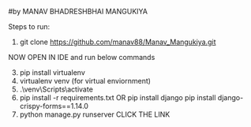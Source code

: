 #by MANAV BHADRESHBHAI MANGUKIYA 

Steps to run:
 1) git clone https://github.com/manav88/Manav_Mangukiya.git
    
 NOW OPEN IN IDE and run below commands
 
 3)  pip install virtualenv
 4)  virtualenv venv   (for virtual enviornment)
 5)  .\venv\Scripts\activate
 6)  pip install -r requirements.txt
    OR
    pip install django
    pip install django-crispy-forms==1.14.0
 8)  python manage.py runserver
CLICK THE LINK
